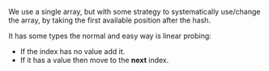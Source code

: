 We use a single array, but with some strategy to systematically use/change the array, by taking the first available position after the hash.

It has some types the normal and easy way is linear probing:
- If the index has no value add it.
- If it has a value then move to the **next** index.

